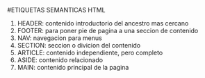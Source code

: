 #ETIQUETAS SEMANTICAS HTML

1. HEADER: contenido introductorio del ancestro mas cercano
2. FOOTER: para poner pie de pagina a una seccion de contenido
3. NAV: navegacion para menus
4. SECTION: seccion o divicion del contenido
5. ARTICLE: contenido independiente, pero completo
6. ASIDE: contenido relacionado 
7. MAIN: contenido principal de la pagina
